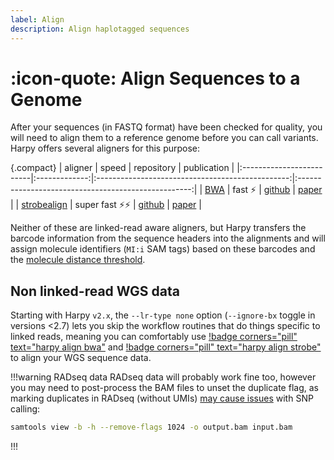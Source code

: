```yaml
---
label: Align
description: Align haplotagged sequences
---
```

# :icon-quote: Align Sequences to a Genome

After your sequences (in FASTQ format) have been checked for quality, you
will need to align them to a reference genome before you can call variants.
Harpy offers several aligners for this purpose:

{.compact}
| aligner                  |     speed     |                    repository                    |                     publication                     |
|:-------------------------|:-------------:|:------------------------------------------------:|:---------------------------------------------------:|
| [BWA](bwa.md)            |    fast ⚡     |       [github](https://github.com/lh3/bwa)       |       [paper](http://arxiv.org/abs/1303.3997)       |
| [strobealign](strobe.md) | super fast ⚡⚡ | [github](https://github.com/ksahlin/strobealign) | [paper](https://doi.org/10.1186/s13059-022-02831-7) |

Neither of these are linked-read aware aligners, but Harpy transfers the barcode information from the sequence headers into the alignments and will
assign molecule identifiers (`MI:i` SAM tags) based on these barcodes and the [molecule distance threshold](../../Getting_Started/linked_read_data.md#barcode-thresholds).

## Non linked-read WGS data
Starting with Harpy `v2.x`, the `--lr-type none` option (`--ignore-bx` toggle in versions <2.7) lets you skip the workflow
routines that do things specific to linked reads, meaning you can comfortably use
[!badge corners="pill" text="harpy align bwa"](bwa.md) and [!badge corners="pill" text="harpy align strobe"](strobe.md) to align your WGS sequence data. 

!!!warning RADseq data
RADseq data will probably work fine too, however you may need to post-process the
BAM files to unset the duplicate flag, as marking duplicates in RADseq (without UMIs) [may cause issues](https://www.researchgate.net/post/How_to_exclude_PCR_duplicates_in_ddRAD) with SNP calling:
```bash
samtools view -b -h --remove-flags 1024 -o output.bam input.bam
```
!!!
